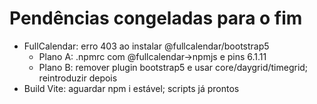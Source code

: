 # Pendências congeladas para o fim
- FullCalendar: erro 403 ao instalar @fullcalendar/bootstrap5
  - Plano A: .npmrc com @fullcalendar→npmjs e pins 6.1.11
  - Plano B: remover plugin bootstrap5 e usar core/daygrid/timegrid; reintroduzir depois
- Build Vite: aguardar npm i estável; scripts já prontos
